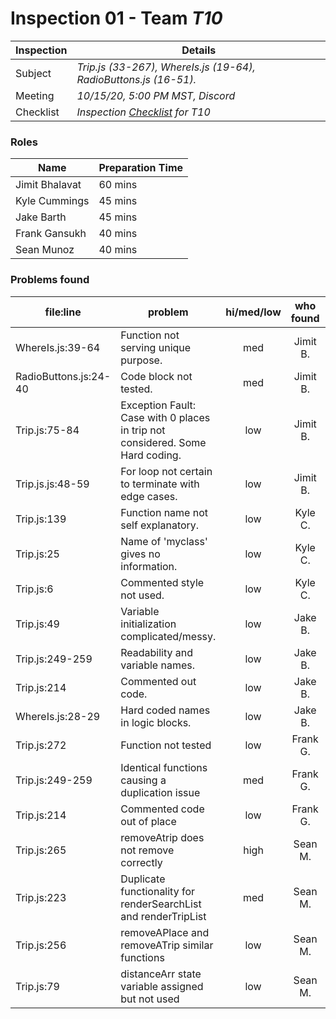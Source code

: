 # Inspection 01 - Team *T10* 
 
| Inspection | Details |
| ----- | ----- |
| Subject | *Trip.js (33-267), WhereIs.js (19-64), RadioButtons.js (16-51).* |
| Meeting | *10/15/20, 5:00 PM MST, Discord* |
| Checklist | *Inspection [Checklist](https://github.com/csucs314f20/t10/blob/master/reports/checklist.md) for T10* |

### Roles

| Name | Preparation Time |
| ---- | ---- |
| Jimit Bhalavat | 60 mins |
| Kyle Cummings  | 45 mins  |
| Jake Barth  | 45 mins  |
| Frank Gansukh | 40 mins |
| Sean Munoz | 40 mins |

### Problems found

| file:line | problem | hi/med/low | who found | github#  |
| --- | --- | :---: | :---: | --- |
| WhereIs.js:39-64 | Function not serving unique purpose. | med | Jimit B. | Issue #524 |
| RadioButtons.js:24-40 | Code block not tested. | med | Jimit B. | Issue #526 |
| Trip.js:75-84 | Exception Fault: Case with 0 places in trip not considered. Some Hard coding. | low | Jimit B. | Issue #529 |
| Trip.js.js:48-59 | For loop not certain to terminate with edge cases. | low | Jimit B. | Issue #533 |
| Trip.js:139| Function name not self explanatory. | low | Kyle C. | Issue #525 |
| Trip.js:25| Name of 'myclass' gives no information. | low | Kyle C. | Issue #528 |
| Trip.js:6| Commented style not used. | low | Kyle C. | Issue #530 |
| Trip.js:49 | Variable initialization complicated/messy. | low | Jake B. | Issue #531 |
| Trip.js:249-259 | Readability and variable names. | low | Jake B. | Issue #539 |
| Trip.js:214 | Commented out code. | low | Jake B. | Issue #536 |
| WhereIs.js:28-29 | Hard coded names in logic blocks. | low | Jake B. | Issue #538 |
| Trip.js:272 | Function not tested | low | Frank G. | Issue #532 |
| Trip.js:249-259 | Identical functions causing a duplication issue | med | Frank G. | Issue #527 |
| Trip.js:214 | Commented code out of place | low | Frank G. | Issue #536 |
| Trip.js:265 | removeAtrip does not remove correctly | high | Sean M. | Issue #541 |
| Trip.js:223 | Duplicate functionality for renderSearchList and renderTripList  | med | Sean M. | Issue #543 |
| Trip.js:256 | removeAPlace and removeATrip similar functions | low | Sean M. | Issue #544 |
| Trip.js:79 | distanceArr state variable assigned but not used | low | Sean M. | Issue #545 |
